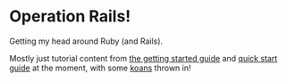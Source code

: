 # Operation Rails!

Getting my head around Ruby (and Rails).

Mostly just tutorial content from [the getting started guide](http://guides.rubyonrails.org/) and [quick start guide](https://www.ruby-lang.org/en/documentation/quickstart/) at the moment, with some [koans](http://rubykoans.com/) thrown in!
